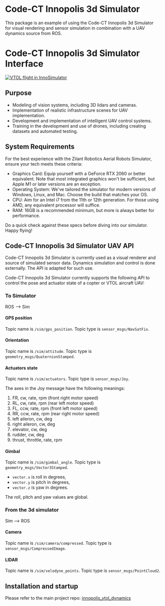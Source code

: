 # Code-CT Innopolis 3d Simulator

This package is an example of using the Code-CT Innopolis 3d Simulator 
for visual rendering and sensor simulation in combination with a UAV dynamics source from ROS.

# Code-CT Innopolis 3d Simulator Interface

[![VTOL flight in InnoSimulator](img/Sim.jpg)](https://youtu.be/pXbG89qAtq0)

## Purpose

- Modeling of vision systems, including 3D lidars and cameras.
- Implementation of realistic infrastructure scenes for UAV implementation.
- Development and implementation of intelligent UAV control systems.
- Training in the development and use of drones, including creating datasets and automated testing.

## System Requirements

For the best experience with the Zilant Robotics Aerial Robots Simulator, ensure your tech meets these criteria:

- Graphics Card: Equip yourself with a GeForce RTX 2060 or better equivalent. Note that most integrated graphics won't be sufficient, but Apple M1 or later versions are an exception.
- Operating System: We've tailored the simulator for modern versions of Windows, Linux, and Mac. Choose the build that matches your OS.
- CPU: Aim for an Intel i7 from the 11th or 12th generation. For those using AMD, any equivalent processor will suffice.
- RAM: 16GB is a recommended minimum, but more is always better for performance.

Do a quick check against these specs before diving into our simulator. Happy flying!

## Code-CT Innopolis 3d Simulator UAV API

Code-CT Innopolis 3d Simulator is currently used as a visual renderer and source of simulated sensor data. Dynamics simulation and control is done externally. The API is adapted for such use.

Code-CT Innopolis 3d Simulator currently supports the following API to control the pose and actuator state of a copter or VTOL aircraft UAV:

### To Simulator

ROS --> Sim

#### GPS position
Topic name is `/sim/gps_position`.
Topic type is `sensor_msgs/NavSatFix`.

#### Orientation
Topic name is `/sim/attitude`.
Topic type is `geometry_msgs/QuaternionStamped`.

#### Actuators state
Topic name is `/sim/actuators`.
Topic type is `sensor_msgs/Joy`.

The axes in the Joy message have the following meanings:

1. FR, cw, rate, rpm (front right motor speed)
2. RL, cw, rate, rpm (rear left motor speed)
3. FL, ccw, rate, rpm (front left motor speed)
4. RR, ccw, rate, rpm (rear right motor speed)
5. left aileron, cw, deg
6. right aileron, cw, deg
7. elevator, cw, deg
8. rudder, cw, deg
9. thrust, throttle, rate, rpm

#### Gimbal
Topic name is `/sim/gimbal_angle`.
Topic type is `geometry_msgs/Vector3Stamped`.

- `vector.x` is roll in degrees, 
- `vector.y` is pitch in degrees, 
- `vector.z` is yaw in degrees.

The roll, pitch and yaw values are global.

### From the 3d simulator

Sim --> ROS

#### Camera

Topic name is `/sim/camera/compressed`.
Topic type is `sensor_msgs/CompressedImage`.


#### LIDAR

Topic name is `/sim/velodyne_points`.
Topic type is `sensor_msgs/PointCloud2`.

## Installation and startup

Please refer to the main project repo: [innopolis_vtol_dynamics](https://github.com/RaccoonlabDev/innopolis_vtol_dynamics)
